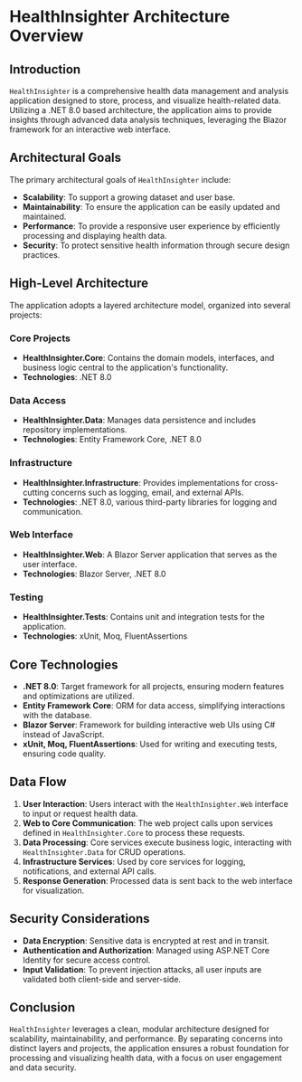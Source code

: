 # HealthInsighter Architecture Overview

## Introduction

`HealthInsighter` is a comprehensive health data management and analysis application designed to store, process, and visualize health-related data. Utilizing a .NET 8.0 based architecture, the application aims to provide insights through advanced data analysis techniques, leveraging the Blazor framework for an interactive web interface.

## Architectural Goals

The primary architectural goals of `HealthInsighter` include:

- **Scalability**: To support a growing dataset and user base.
- **Maintainability**: To ensure the application can be easily updated and maintained.
- **Performance**: To provide a responsive user experience by efficiently processing and displaying health data.
- **Security**: To protect sensitive health information through secure design practices.

## High-Level Architecture

The application adopts a layered architecture model, organized into several projects:

### Core Projects

- **HealthInsighter.Core**: Contains the domain models, interfaces, and business logic central to the application's functionality.
- **Technologies**: .NET 8.0

### Data Access

- **HealthInsighter.Data**: Manages data persistence and includes repository implementations.
- **Technologies**: Entity Framework Core, .NET 8.0

### Infrastructure

- **HealthInsighter.Infrastructure**: Provides implementations for cross-cutting concerns such as logging, email, and external APIs.
- **Technologies**: .NET 8.0, various third-party libraries for logging and communication.

### Web Interface

- **HealthInsighter.Web**: A Blazor Server application that serves as the user interface.
- **Technologies**: Blazor Server, .NET 8.0

### Testing

- **HealthInsighter.Tests**: Contains unit and integration tests for the application.
- **Technologies**: xUnit, Moq, FluentAssertions

## Core Technologies

- **.NET 8.0**: Target framework for all projects, ensuring modern features and optimizations are utilized.
- **Entity Framework Core**: ORM for data access, simplifying interactions with the database.
- **Blazor Server**: Framework for building interactive web UIs using C# instead of JavaScript.
- **xUnit, Moq, FluentAssertions**: Used for writing and executing tests, ensuring code quality.

## Data Flow

1. **User Interaction**: Users interact with the `HealthInsighter.Web` interface to input or request health data.
2. **Web to Core Communication**: The web project calls upon services defined in `HealthInsighter.Core` to process these requests.
3. **Data Processing**: Core services execute business logic, interacting with `HealthInsighter.Data` for CRUD operations.
4. **Infrastructure Services**: Used by core services for logging, notifications, and external API calls.
5. **Response Generation**: Processed data is sent back to the web interface for visualization.

## Security Considerations

- **Data Encryption**: Sensitive data is encrypted at rest and in transit.
- **Authentication and Authorization**: Managed using ASP.NET Core Identity for secure access control.
- **Input Validation**: To prevent injection attacks, all user inputs are validated both client-side and server-side.

## Conclusion

`HealthInsighter` leverages a clean, modular architecture designed for scalability, maintainability, and performance. By separating concerns into distinct layers and projects, the application ensures a robust foundation for processing and visualizing health data, with a focus on user engagement and data security.